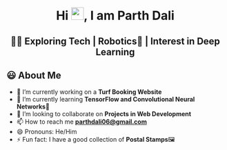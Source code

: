 <h1 align="center">Hi <img src="https://github.com/TheDudeThatCode/TheDudeThatCode/blob/master/Assets/Hi.gif" width="29px">, I am Parth Dali</h1>
<h2 align="center">👨‍💻 Exploring Tech | Robotics🤖 | Interest in Deep Learning</h2>
<!-- <img width="35%" align="right" alt="Github" src="https://user-images.githubusercontent.com/48678280/88862734-4903af80-d201-11ea-968b-9c939d88a37c.gif"/> -->

## 😃 About Me
- 🔭 I’m currently working on a **Turf Booking Website** 
- 🌱 I’m currently learning **TensorFlow and Convolutional Neural Networks**📸
- 👯 I’m looking to collaborate on **Projects in Web Development**
- 📫 How to reach me **parthdali06@gmail.com**
- 😄 Pronouns: He/Him
- ⚡ Fun fact: I have a good collection of **Postal Stamps**🖼


<!-- <h3 align="center">A passionate Web developer and Robotics Enthusiast</h3> -->
<!--
- 🤔 I’m looking for help with ...
- 💬 Ask me about ...
-->
